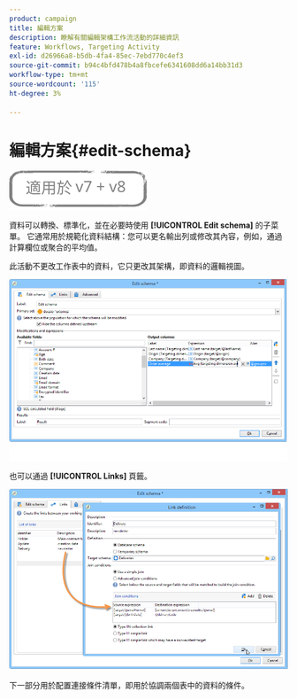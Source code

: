 ```yaml
---
product: campaign
title: 編輯方案
description: 瞭解有關編輯架構工作流活動的詳細資訊
feature: Workflows, Targeting Activity
exl-id: d26966a8-b5db-4fa4-85ec-7ebd770c4ef3
source-git-commit: b94c4bfd478b4a8fbcefe6341608dd6a14bb31d3
workflow-type: tm+mt
source-wordcount: '115'
ht-degree: 3%

---
```


# 編輯方案{#edit-schema}

![](../../assets/common.svg)

資料可以轉換、標準化，並在必要時使用 **[!UICONTROL Edit schema]** 的子菜單。 它通常用於規範化資料結構：您可以更名輸出列或修改其內容，例如，通過計算欄位或聚合的平均值。

此活動不更改工作表中的資料，它只更改其架構，即資料的邏輯視圖。

![](assets/wf_manipulation_box.png)

也可以通過 **[!UICONTROL Links]** 頁籤。

![](assets/wf_manipulation_box_link_tab.png)

下一部分用於配置連接條件清單，即用於協調兩個表中的資料的條件。
